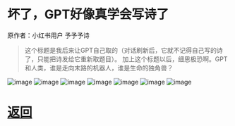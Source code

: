 # 坏了，GPT好像真学会写诗了

原作者：小红书用户 予予予诗

> 这个标题是我后来让GPT自己取的（对话刷新后，它就不记得自己写的诗了，只能把诗发给它重新取题目）。
> 加上这个标题以后，细思极恐啊。GPT和人类，谁是走向末路的机器人，谁是生命的独角兽？

![image](https://user-images.githubusercontent.com/109202065/234045655-d4c6e751-551c-4c23-a7e5-6aaa233b6bd5.png)
![image](https://user-images.githubusercontent.com/109202065/234045437-e65a5a58-8042-43d3-839b-0ee9008c102f.png)
![image](https://user-images.githubusercontent.com/109202065/234045745-bf5ebc25-1659-42d2-ad96-01cb279028f8.png)
![image](https://user-images.githubusercontent.com/109202065/234045830-020348be-bac5-42bd-a8a2-500fd9538227.png)
![image](https://user-images.githubusercontent.com/109202065/234045873-cefce691-ddaf-47e8-aa54-0e1ef056f7fb.png)
![image](https://user-images.githubusercontent.com/109202065/234045931-ae2af7fa-2679-4ce2-a251-fecbd1268ff9.png)
![image](https://user-images.githubusercontent.com/109202065/234046214-fe3ff73b-2287-4d1c-87f7-f91d31814d78.png)

# [返回](index.md)
